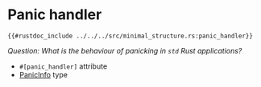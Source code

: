 # Panic handler

```rust,noplaypen
{{#rustdoc_include ../../../src/minimal_structure.rs:panic_handler}}
```

*Question: What is the behaviour of panicking in `std` Rust applications?*

- `#[panic_handler]` attribute
- [PanicInfo](https://doc.rust-lang.org/core/panic/struct.PanicInfo.html) type
